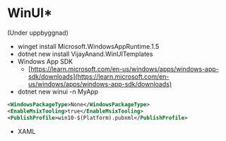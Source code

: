 # WinUI\*

(Under uppbyggnad)

* winget install Microsoft.WindowsAppRuntime.1.5
* dotnet new install VijayAnand.WinUITemplates
* Windows App SDK
  * [https://learn.microsoft.com/en-us/windows/apps/windows-app-sdk/downloads](https://learn.microsoft.com/en-us/windows/apps/windows-app-sdk/downloads)
* dotnet new winui -n MyApp

```xml
<WindowsPackageType>None</WindowsPackageType>
<EnableMsixTooling>true</EnableMsixTooling>
<PublishProfile>win10-$(Platform).pubxml</PublishProfile>
```

* XAML
